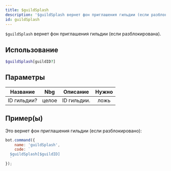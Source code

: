 ```yaml
---
title: $guildSplash
description: '$guildSplash вернет фон приглашения гильдии (если разблокировано).'
id: guildSplash
---
```


`$guildSplash` вернет фон приглашения гильдии (если разблокирована).

## Использование

```php
$guildSplash[guildID?]
```

## Параметры

| Название    | Nbg   | Описание    | Нужно |
| ----------- | ----- | ----------- |:-----:|
| ID гильдии? | целое | ID гильдии. | ложь  |

## Пример(ы)

Это вернет фон приглашения гильдии (если разблокировано):

```javascript
bot.command({
    name: 'guildSplash',
    code: `
  $guildSplash[$guildID]
  `
});
```
